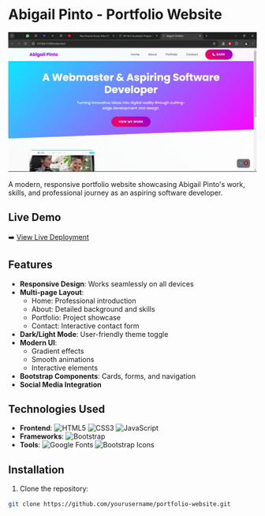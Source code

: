 # Abigail Pinto - Portfolio Website

![Portfolio Screenshot](images/Screenshot%20(52).png)

A modern, responsive portfolio website showcasing Abigail Pinto's work, skills, and professional journey as an aspiring software developer.

## Live Demo
➡️ [View Live Deployment](https://Abigail-Pinto1.github.io/portfolio-website/) 

## Features

- **Responsive Design**: Works seamlessly on all devices
- **Multi-page Layout**:
  - Home: Professional introduction
  - About: Detailed background and skills
  - Portfolio: Project showcase
  - Contact: Interactive contact form
- **Dark/Light Mode**: User-friendly theme toggle
- **Modern UI**:
  - Gradient effects
  - Smooth animations
  - Interactive elements
- **Bootstrap Components**: Cards, forms, and navigation
- **Social Media Integration**

## Technologies Used

- **Frontend**:
  ![HTML5](https://img.shields.io/badge/-HTML5-E34F26?logo=html5&logoColor=white)
  ![CSS3](https://img.shields.io/badge/-CSS3-1572B6?logo=css3&logoColor=white)
  ![JavaScript](https://img.shields.io/badge/-JavaScript-F7DF1E?logo=javascript&logoColor=black)
- **Frameworks**:
  ![Bootstrap](https://img.shields.io/badge/-Bootstrap-7952B3?logo=bootstrap&logoColor=white)
- **Tools**:
  ![Google Fonts](https://img.shields.io/badge/-Google_Fonts-4285F4?logo=google-fonts&logoColor=white)
  ![Bootstrap Icons](https://img.shields.io/badge/-Bootstrap_Icons-563D7C?logo=bootstrap&logoColor=white)

## Installation

1. Clone the repository:
```bash
git clone https://github.com/yourusername/portfolio-website.git